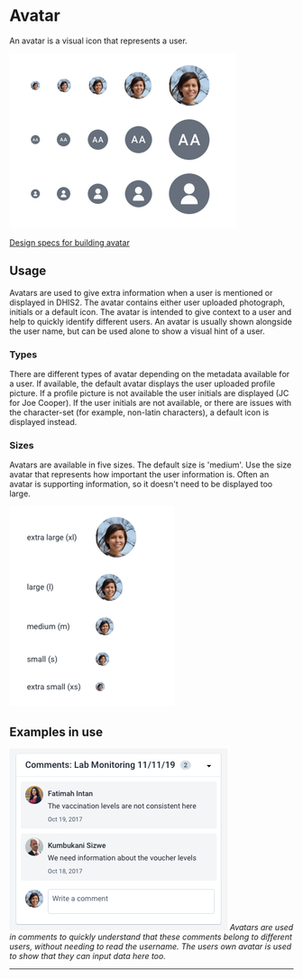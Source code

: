 # Avatar
An avatar is a visual icon that represents a user.

![](../images/avatar.png)

[Design specs for building avatar](https://sketch.cloud/s/DwkDk/a/OlqYEk)

## Usage
Avatars are used to give extra information when a user is mentioned or displayed in DHIS2. The avatar contains either user uploaded photograph, initials or a default icon. The avatar is intended to give context to a user and help to quickly identify different users. An avatar is usually shown alongside the user name, but can be used alone to show a visual hint of a user.

### Types
There are different types of avatar depending on the metadata available for a user. If available, the default avatar displays the user uploaded profile picture. If a profile picture is not available the user initials are displayed (JC for Joe Cooper). If the user initials are not available, or there are issues with the character-set (for example, non-latin characters), a default icon is displayed instead.

### Sizes
Avatars are available in five sizes. The default size is 'medium'. Use the size avatar that represents how important the user information is. Often an avatar is supporting information, so it doesn't need to be displayed too large.

![](../images/avatar-sizes.png)

## Examples in use

![](../images/avatar-example-1.png)
*Avatars are used in comments to quickly understand that these comments belong to different users, without needing to read the username. The users own avatar is used to show that they can input data here too.*

---
